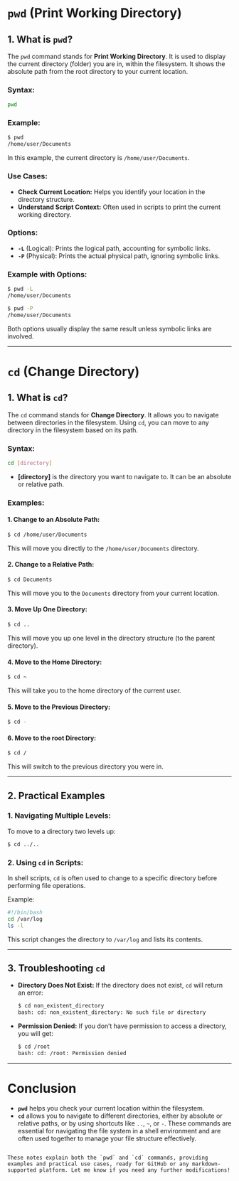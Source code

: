 # `pwd` (Print Working Directory)

## 1. What is `pwd`?

The `pwd` command stands for **Print Working Directory**. It is used to display the current directory (folder) you are in, within the filesystem. It shows the absolute path from the root directory to your current location.

### Syntax:
```bash
pwd
```

### Example:
```bash
$ pwd
/home/user/Documents
```
In this example, the current directory is `/home/user/Documents`.

### Use Cases:
- **Check Current Location:** Helps you identify your location in the directory structure.
- **Understand Script Context:** Often used in scripts to print the current working directory.

### Options:
- **`-L`** (Logical): Prints the logical path, accounting for symbolic links.
- **`-P`** (Physical): Prints the actual physical path, ignoring symbolic links.

### Example with Options:
```bash
$ pwd -L
/home/user/Documents
```

```bash
$ pwd -P
/home/user/Documents
```
Both options usually display the same result unless symbolic links are involved.

---

# `cd` (Change Directory)

## 1. What is `cd`?

The `cd` command stands for **Change Directory**. It allows you to navigate between directories in the filesystem. Using `cd`, you can move to any directory in the filesystem based on its path.

### Syntax:
```bash
cd [directory]
```
- **[directory]** is the directory you want to navigate to. It can be an absolute or relative path.

### Examples:

#### 1. **Change to an Absolute Path:**
```bash
$ cd /home/user/Documents
```
This will move you directly to the `/home/user/Documents` directory.

#### 2. **Change to a Relative Path:**
```bash
$ cd Documents
```
This will move you to the `Documents` directory from your current location.

#### 3. **Move Up One Directory:**
```bash
$ cd ..
```
This will move you up one level in the directory structure (to the parent directory).

#### 4. **Move to the Home Directory:**
```bash
$ cd ~
```
This will take you to the home directory of the current user.

#### 5. **Move to the Previous Directory:**
```bash
$ cd -
```

#### 6. **Move to the root Directory:**
```bash
$ cd /
```
This will switch to the previous directory you were in.

---

## 2. Practical Examples

### 1. **Navigating Multiple Levels:**
To move to a directory two levels up:
```bash
$ cd ../..
```

### 2. **Using `cd` in Scripts:**
In shell scripts, `cd` is often used to change to a specific directory before performing file operations.

Example:
```bash
#!/bin/bash
cd /var/log
ls -l
```
This script changes the directory to `/var/log` and lists its contents.

---

## 3. Troubleshooting `cd`

- **Directory Does Not Exist:**
  If the directory does not exist, `cd` will return an error:
  ```bash
  $ cd non_existent_directory
  bash: cd: non_existent_directory: No such file or directory
  ```
- **Permission Denied:**
  If you don’t have permission to access a directory, you will get:
  ```bash
  $ cd /root
  bash: cd: /root: Permission denied
  ```

---

# Conclusion

- **`pwd`** helps you check your current location within the filesystem.
- **`cd`** allows you to navigate to different directories, either by absolute or relative paths, or by using shortcuts like `..`, `~`, or `-`.
These commands are essential for navigating the file system in a shell environment and are often used together to manage your file structure effectively.
```

These notes explain both the `pwd` and `cd` commands, providing examples and practical use cases, ready for GitHub or any markdown-supported platform. Let me know if you need any further modifications!
